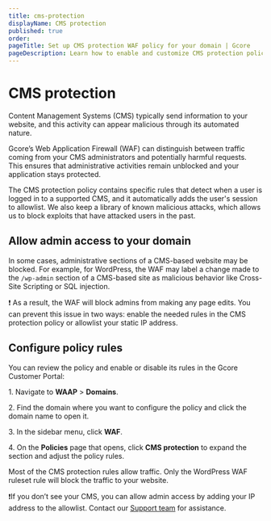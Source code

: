 ```yaml
---
title: cms-protection
displayName: CMS protection
published: true
order:
pageTitle: Set up CMS protection WAF policy for your domain | Gcore
pageDescription: Learn how to enable and customize CMS protection policy.
---
```

# CMS protection

Content Management Systems (CMS) typically send information to your website, and this activity can appear malicious through its automated nature.  

Gcore’s Web Application Firewall (WAF) can distinguish between traffic coming from your CMS administrators and potentially harmful requests. This ensures that administrative activities remain unblocked and your application stays protected.  

The CMS protection policy contains specific rules that detect when a user is logged in to a supported CMS, and it automatically adds the user's session to allowlist. We also keep a library of known malicious attacks, which allows us to block exploits that have attacked users in the past. 

## Allow admin access to your domain 

In some cases, administrative sections of a CMS-based website may be blocked. For example, for WordPress, the WAF may label a change made to the `/wp-admin` section of a CMS-based site as malicious behavior like Cross-Site Scripting or SQL injection.  

❗️ As a result, the WAF will block admins from making any page edits. You can prevent this issue in two ways: enable the needed rules in the CMS protection policy or allowlist your static IP address. 

## Configure policy rules 

You can review the policy and enable or disable its rules in the Gcore Customer Portal: 

1\. Navigate to **WAAP** > **Domains**. 

2\. Find the domain where you want to configure the policy and click the domain name to open it.  

3\. In the sidebar menu, click **WAF**. 

4\. On the **Policies** page that opens, click **CMS protection** to expand the section and adjust the policy rules. 

<alert-element type="info" title="Info">

Most of the CMS protection rules allow traffic. Only the WordPress WAF ruleset rule will block the traffic to your website. 

</alert-element>

❗️If you don’t see your CMS, you can allow admin access by adding your IP address to the allowlist. Contact our [Support team](mailto:support@gcore.com) for assistance.

